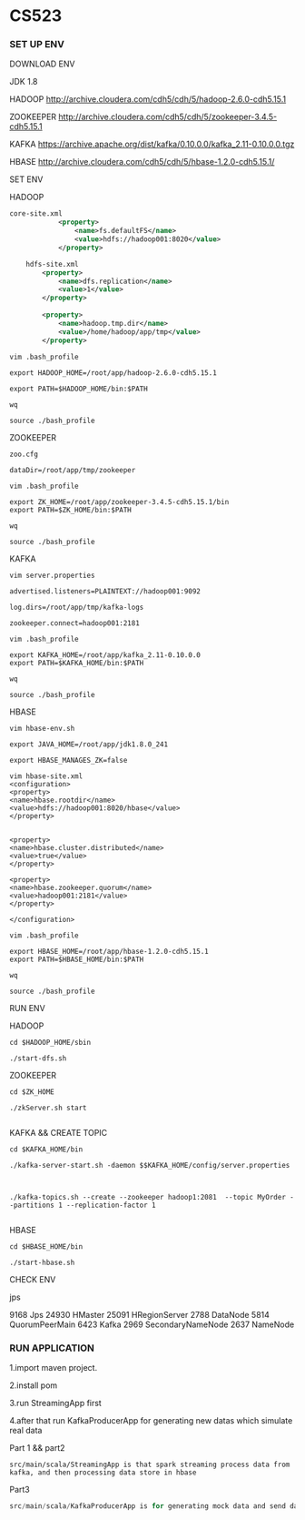 # CS523

### SET UP ENV

DOWNLOAD ENV

JDK 1.8

HADOOP
http://archive.cloudera.com/cdh5/cdh/5/hadoop-2.6.0-cdh5.15.1

ZOOKEEPER
http://archive.cloudera.com/cdh5/cdh/5/zookeeper-3.4.5-cdh5.15.1

KAFKA
https://archive.apache.org/dist/kafka/0.10.0.0/kafka_2.11-0.10.0.0.tgz

HBASE
http://archive.cloudera.com/cdh5/cdh/5/hbase-1.2.0-cdh5.15.1/

SET ENV



HADOOP

```xml
core-site.xml
			<property>
			    <name>fs.defaultFS</name>
			    <value>hdfs://hadoop001:8020</value>
			</property>
```



```xml
	hdfs-site.xml
		<property>
		    <name>dfs.replication</name>
		    <value>1</value>
		</property>
	
		<property>
		    <name>hadoop.tmp.dir</name>
		    <value>/home/hadoop/app/tmp</value>
		</property>
```




```shell
vim .bash_profile

export HADOOP_HOME=/root/app/hadoop-2.6.0-cdh5.15.1

export PATH=$HADOOP_HOME/bin:$PATH

wq

source ./bash_profile
```

ZOOKEEPER

```
zoo.cfg

dataDir=/root/app/tmp/zookeeper
```



```
vim .bash_profile

export ZK_HOME=/root/app/zookeeper-3.4.5-cdh5.15.1/bin
export PATH=$ZK_HOME/bin:$PATH

wq

source ./bash_profile
```



KAFKA



```
vim server.properties

advertised.listeners=PLAINTEXT://hadoop001:9092

log.dirs=/root/app/tmp/kafka-logs

zookeeper.connect=hadoop001:2181
```



```
vim .bash_profile

export KAFKA_HOME=/root/app/kafka_2.11-0.10.0.0
export PATH=$KAFKA_HOME/bin:$PATH

wq

source ./bash_profile
```



HBASE

```
vim hbase-env.sh

export JAVA_HOME=/root/app/jdk1.8.0_241

export HBASE_MANAGES_ZK=false
```





```
vim hbase-site.xml
<configuration>
<property>
<name>hbase.rootdir</name>
<value>hdfs://hadoop001:8020/hbase</value>
</property>


<property>
<name>hbase.cluster.distributed</name>
<value>true</value>
</property>

<property>
<name>hbase.zookeeper.quorum</name>
<value>hadoop001:2181</value>
</property>

</configuration>
```



```
vim .bash_profile

export HBASE_HOME=/root/app/hbase-1.2.0-cdh5.15.1
export PATH=$HBASE_HOME/bin:$PATH

wq

source ./bash_profile
```



RUN ENV

HADOOP

```
cd $HADOOP_HOME/sbin

./start-dfs.sh
```



ZOOKEEPER

```
cd $ZK_HOME

./zkServer.sh start


```

KAFKA && CREATE TOPIC

```
cd $KAFKA_HOME/bin

./kafka-server-start.sh -daemon $$KAFKA_HOME/config/server.properties



./kafka-topics.sh --create --zookeeper hadoop1:2081  --topic MyOrder --partitions 1 --replication-factor 1


```

HBASE

```
cd $HBASE_HOME/bin

./start-hbase.sh
```



CHECK ENV

jps

9168 Jps
24930 HMaster
25091 HRegionServer
2788 DataNode
5814 QuorumPeerMain
6423 Kafka
2969 SecondaryNameNode
2637 NameNode




### RUN APPLICATION

1.import maven project.

2.install pom 

3.run StreamingApp first 

4.after that run KafkaProducerApp  for generating new datas which simulate real data



 Part 1 && part2

```
src/main/scala/StreamingApp is that spark streaming process data from kafka, and then processing data store in hbase
```



Part3



```scala
src/main/scala/KafkaProducerApp is for generating mock data and send data to kafka
```







